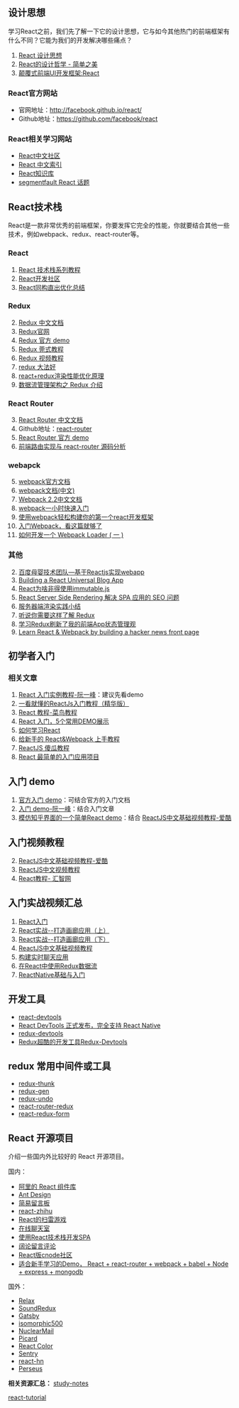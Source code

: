 ## 设计思想
学习React之前，我们先了解一下它的设计思想，它与如今其他热门的前端框架有什么不同？它能为我们的开发解决哪些痛点？

1. [React 设计思想](https://github.com/react-guide/react-basic)
2. [React的设计哲学 - 简单之美](http://www.infoq.com/cn/articles/react-art-of-simplity/) 
3. [颠覆式前端UI开发框架:React](http://www.infoq.com/cn/articles/subversion-front-end-ui-development-framework-react/)

### React官方网站

 - 官网地址：http://facebook.github.io/react/
 - Github地址：https://github.com/facebook/react

### React相关学习网站
 - [React中文社区](http://react-china.org/)
 - [React 中文索引](http://nav.react-china.org/)
 - [React知识库](http://lib.csdn.net/base/react)
 - [segmentfault React 话题](https://segmentfault.com/t/react.js)

## React技术栈
React是一款非常优秀的前端框架，你要发挥它完全的性能，你就要结合其他一些技术，例如webpack、redux、react-router等。

### React
 1. [React 技术栈系列教程](http://www.ruanyifeng.com/blog/2016/09/react-technology-stack.html)
 2. [React开发社区](https://react.ctolib.com/)
 3. [React同构直出优化总结](http://www.alloyteam.com/2016/06/react-isomorphic/)
### Redux
 2. [Redux 中文文档](http://www.redux.org.cn/)
 3. [Redux官网](http://redux.js.org/)
 4. [Redux 官方 demo](https://github.com/reactjs/redux/tree/master/examples)
 5. [Redux 莞式教程](https://github.com/kenberkeley/redux-simple-tutorial)
 6. [Redux 视频教程](https://egghead.io/courses/getting-started-with-redux)
 7. [redux 大法好](http://qiutc.me/post/redux-%E5%A4%A7%E6%B3%95%E5%A5%BD-%E2%80%94%E2%80%94-%E5%85%A5%E9%97%A8%E5%AE%9E%E4%BE%8B-TodoList.html)
 8. [react+redux渲染性能优化原理](http://foio.github.io/react-redux-performance-boost/)
 9. [数据流管理架构之 Redux 介绍](http://www.alloyteam.com/2015/09/react-redux/)
### React Router
 3. [React Router 中文文档](https://react-guide.github.io/react-router-cn/)
 4. Github地址：[react-router](https://github.com/ReactTraining/react-router)
 5. [React Router 官方 demo](https://github.com/reactjs/react-router-tutorial/tree/master/lessons)
 6. [前端路由实现与 react-router 源码分析](http://www.alloyteam.com/2016/05/router/)
### webapck
 5. [webpack官方文档](https://webpack.js.org/configuration/)
 6. [webpack文档(中文)](https://doc.webpack-china.org/configuration/)
 6. [Webpack 2.2中文文档](http://www.css88.com/doc/webpack2/)
 7. [webpack一小时快速入门](http://www.w2bc.com/Article/50764)
 8. [使用webpack轻松构建你的第一个react开发框架](http://www.jianshu.com/p/c8a805145046)
 9. [入门Webpack，看这篇就够了](http://www.jianshu.com/p/42e11515c10f#)
 10. [如何开发一个 Webpack Loader ( 一 )](http://www.alloyteam.com/2016/01/webpack-loader-1/)

### 其他
2. [百度母婴技术团队—基于Reactjs实现webapp](https://github.com/my-fe/wiki/issues/1)
3. [Building a React Universal Blog App](https://www.sitepoint.com/building-a-react-universal-blog-app-a-step-by-step-guide/)
4. [React为啥非得使用immutable.js](http://react-china.org/t/react-immutable-js/3770)
5. [React Server Side Rendering 解决 SPA 应用的 SEO 问题](https://blog.coding.net/blog/React-Server-Side-Rendering-for-SPA-SEO)
26. [服务器端渲染实践小结](http://www.alloyteam.com/2015/10/8783/)
27. [听说你需要这样了解 Redux](https://github.com/rccoder/blog/issues/18)
28. [学习Redux刷新了我的前端App状态管理观](http://www.jianshu.com/p/94d8f8a36ab0)
29. [Learn React & Webpack by building a hacker news front page](https://github.com/theJian/build-a-hn-front-page)


## 初学者入门

### 相关文章

1. [React 入门实例教程-阮一峰](http://www.ruanyifeng.com/blog/2015/03/react.html)：建议先看demo
2. [一看就懂的ReactJs入门教程（精华版）](http://www.cocoachina.com/webapp/20150721/12692.html)
3. [React 教程-菜鸟教程](http://www.runoob.com/react/react-tutorial.html)
4. [React 入门，5个常用DEMO展示](http://blog.csdn.net/iambinger/article/details/51803606)
5. [如何学习React](http://www.360doc.com/content/16/0129/07/13518188_531384175.shtml)
6. [给新手的 React&Webpack 上手教程](https://github.com/theJian/build-a-hn-front-page)
7. [ReactJS 傻瓜教程](https://zhuanlan.zhihu.com/p/19896745?columnSlug=FrontendMagazine)
8. [React 最简单的入门应用项目](http://guodavid.tk/2016/08/29/React-Message-board/)

## 入门 demo

1. [官方入门 demo](https://github.com/facebook/react/tree/master/examples)：可结合官方的入门文档
2. [入门 demo-阮一峰](https://github.com/ruanyf/react-demos)：结合入门文章
3. [模仿知乎界面的一个简单React demo](https://github.com/tsrot/react-zhihu)：结合 [ReactJS中文基础视频教程-爱酷](http://www.icoolxue.com/album/show/262)

## 入门视频教程

2. [ReactJS中文基础视频教程-爱酷](http://www.icoolxue.com/album/show/262)
3. [ReactJS中文视频教程](http://react-china.org/t/reactjs/584)
4. [React教程- 汇智网](http://www.hubwiz.com/course/552762019964049d1872fc88/?ch=alloyteam)

## 入门实战视频汇总

 1. [React入门](http://www.imooc.com/learn/504)
 2. [React实战--打造画廊应用（上）](http://www.imooc.com/learn/507)
 3. [React实战--打造画廊应用（下）](http://www.imooc.com/learn/652)
 4. [ReactJS中文基础视频教程](http://zexeo.com/course/56753a22b2b8de861c0d281a)
 5. [构建实时聊天应用](http://zexeo.com/course/5672c2bd52b470c02bc28b6c)
 6. [在React中使用Redux数据流](http://www.imooc.com/learn/744)
 7. [ReactNative基础与入门](http://www.imooc.com/learn/808)

## 开发工具

- [react-devtools](https://github.com/facebook/react-devtools)
- [React DevTools 正式发布，完全支持 React Native](http://www.oschina.net/news/65837/react-devtools-2-0)
- [redux-devtools](https://github.com/gaearon/redux-devtools/blob/master/docs/Walkthrough.md)
- [Redux超酷的开发工具Redux-Devtools](http://www.zhufengpeixun.cn/article/151)

## redux 常用中间件或工具

- [redux-thunk](https://github.com/gaearon/redux-thunk)
- [redux-gen](https://github.com/weo-edu/redux-gen)
- [redux-undo](https://github.com/omnidan/redux-undo)
- [react-router-redux](https://github.com/reactjs/react-router-redux)
- [react-redux-form](https://github.com/davidkpiano/react-redux-form)


## React 开源项目

介绍一些国内外比较好的 React 开源项目。

国内：
- [阿里的 React 组件库](https://github.com/react-component)
- [Ant Design](https://github.com/ant-design/ant-design)
- [简易留言板](https://github.com/tsrot/react-demo)
- [react-zhihu](https://github.com/tsrot/react-zhihu)
- [React的扫雷游戏](https://github.com/cjohansen/react-sweeper)
- [在线聊天室](https://github.com/redsx/CR)
- [使用React技术栈开发SPA](https://github.com/JasonBai007/reactSPA)
- [阔论留言评论](https://github.com/NumerHero/kuolun)
- [React版cnode社区](https://github.com/lzxb/react-cnode)
- [适合新手学习的Demo， React + react-router + webpack + babel + Node + express + mongodb](https://github.com/rongchanghai/justForYou)

国外：

- [Relax](https://github.com/relax/relax)
- [SoundRedux](https://github.com/andrewngu/sound-redux/)
- [Gatsby](https://github.com/gatsbyjs/gatsby)
- [isomorphic500](https://github.com/gpbl/isomorphic500)
- [NuclearMail](https://github.com/ianobermiller/nuclearmail)
- [Picard](https://github.com/Automattic/Picard)
- [React Color](https://github.com/casesandberg/react-color)
- [Sentry](https://github.com/getsentry/sentry/)
- [react-hn](https://github.com/insin/react-hn)
- [Perseus](https://github.com/khan/perseus)

**相关资源汇总：**
[study-notes](https://github.com/tsrot/study-notes/blob/master/React%E5%AD%A6%E4%B9%A0%E8%B5%84%E6%BA%90%E6%B1%87%E6%80%BB.md)

[react-tutorial](https://github.com/cllgeek/react-tutorial)




